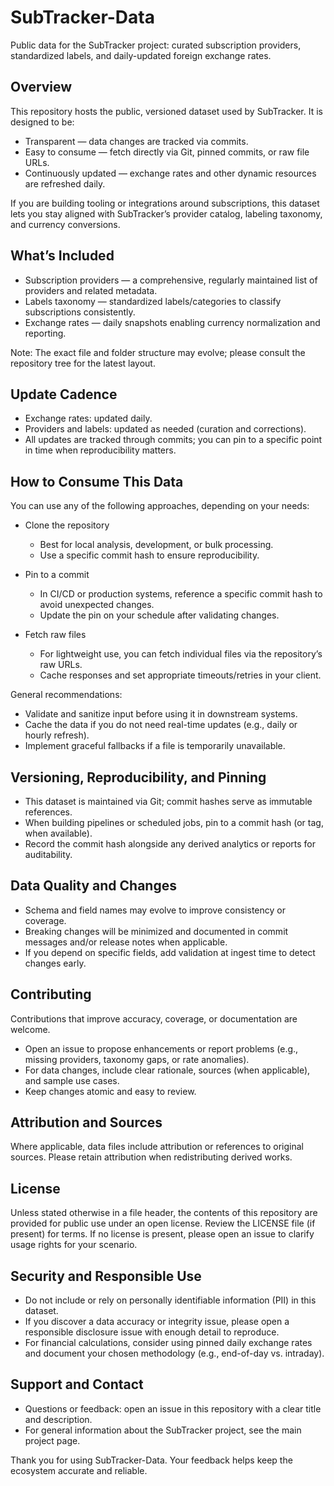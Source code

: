 # SubTracker-Data

Public data for the SubTracker project: curated subscription providers, standardized labels, and daily-updated foreign exchange rates.

## Overview
This repository hosts the public, versioned dataset used by SubTracker. It is designed to be:
- Transparent — data changes are tracked via commits.
- Easy to consume — fetch directly via Git, pinned commits, or raw file URLs.
- Continuously updated — exchange rates and other dynamic resources are refreshed daily.

If you are building tooling or integrations around subscriptions, this dataset lets you stay aligned with SubTracker’s provider catalog, labeling taxonomy, and currency conversions.

## What’s Included
- Subscription providers — a comprehensive, regularly maintained list of providers and related metadata.
- Labels taxonomy — standardized labels/categories to classify subscriptions consistently.
- Exchange rates — daily snapshots enabling currency normalization and reporting.

Note: The exact file and folder structure may evolve; please consult the repository tree for the latest layout.

## Update Cadence
- Exchange rates: updated daily.
- Providers and labels: updated as needed (curation and corrections).
- All updates are tracked through commits; you can pin to a specific point in time when reproducibility matters.

## How to Consume This Data
You can use any of the following approaches, depending on your needs:

- Clone the repository
  - Best for local analysis, development, or bulk processing.
  - Use a specific commit hash to ensure reproducibility.

- Pin to a commit
  - In CI/CD or production systems, reference a specific commit hash to avoid unexpected changes.
  - Update the pin on your schedule after validating changes.

- Fetch raw files
  - For lightweight use, you can fetch individual files via the repository’s raw URLs.
  - Cache responses and set appropriate timeouts/retries in your client.

General recommendations:
- Validate and sanitize input before using it in downstream systems.
- Cache the data if you do not need real-time updates (e.g., daily or hourly refresh).
- Implement graceful fallbacks if a file is temporarily unavailable.

## Versioning, Reproducibility, and Pinning
- This dataset is maintained via Git; commit hashes serve as immutable references.
- When building pipelines or scheduled jobs, pin to a commit hash (or tag, when available).
- Record the commit hash alongside any derived analytics or reports for auditability.

## Data Quality and Changes
- Schema and field names may evolve to improve consistency or coverage.
- Breaking changes will be minimized and documented in commit messages and/or release notes when applicable.
- If you depend on specific fields, add validation at ingest time to detect changes early.

## Contributing
Contributions that improve accuracy, coverage, or documentation are welcome.

- Open an issue to propose enhancements or report problems (e.g., missing providers, taxonomy gaps, or rate anomalies).
- For data changes, include clear rationale, sources (when applicable), and sample use cases.
- Keep changes atomic and easy to review.

## Attribution and Sources
Where applicable, data files include attribution or references to original sources. Please retain attribution when redistributing derived works.

## License
Unless stated otherwise in a file header, the contents of this repository are provided for public use under an open license. Review the LICENSE file (if present) for terms. If no license is present, please open an issue to clarify usage rights for your scenario.

## Security and Responsible Use
- Do not include or rely on personally identifiable information (PII) in this dataset.
- If you discover a data accuracy or integrity issue, please open a responsible disclosure issue with enough detail to reproduce.
- For financial calculations, consider using pinned daily exchange rates and document your chosen methodology (e.g., end-of-day vs. intraday).

## Support and Contact
- Questions or feedback: open an issue in this repository with a clear title and description.
- For general information about the SubTracker project, see the main project page.

Thank you for using SubTracker-Data. Your feedback helps keep the ecosystem accurate and reliable.

